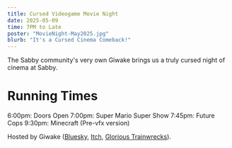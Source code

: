 ```yaml
---
title: Cursed Videogame Movie Night
date: 2025-05-09
time: 7PM to Late
poster: "MovieNight-May2025.jpg"
blurb: "It's a Cursed Cinema Comeback!"
---
```


The Sabby community's very own Giwake brings us a truly cursed night of cinema at Sabby.

# Running Times
6:00pm: Doors Open 
7:00pm: Super Mario Super Show
7:45pm: Future Cops
9:30pm: Minecraft (Pre-vfx version)

Hosted by Giwake ([Bluesky](https://bsky.app/profile/giwake.bsky.social), [Itch](https://giwake.itch.io/), [Glorious Trainwrecks](https://www.glorioustrainwrecks.com/games/*/giwake)).